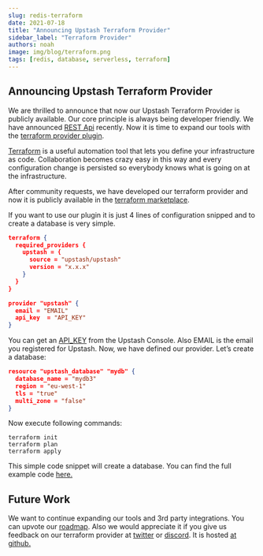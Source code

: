 ```yaml
---
slug: redis-terraform
date: 2021-07-18
title: "Announcing Upstash Terraform Provider"
sidebar_label: "Terraform Provider"
authors: noah
image: img/blog/terraform.png
tags: [redis, database, serverless, terraform]
---
```


## Announcing Upstash Terraform Provider

We are thrilled to announce that now our Upstash Terraform Provider is publicly available. Our core principle is always being developer friendly. We have announced [REST Api](https://docs.upstash.com/features/restapi) recently. Now it is time to expand our tools with the [terraform provider plugin](https://github.com/upstash/terraform-provider-upstash).

[Terraform](https://www.terraform.io/) is a useful automation tool that lets you define your infrastructure as code. Collaboration becomes crazy easy in this way and every configuration change is persisted so everybody knows what is going on at the infrastructure.

After community requests, we have developed our terraform provider and now it is publicly available in the [terraform marketplace](https://registry.terraform.io/providers/upstash/upstash/latest).

<!--truncate-->

If you want to use our plugin it is just 4 lines of configuration snipped and to create a database is very simple.


``` json
terraform {
  required_providers {
    upstash = {
      source = "upstash/upstash"
      version = "x.x.x"
    }
  }
}

provider "upstash" {
  email = "EMAIL"
  api_key  = "API_KEY"
}

```


You can get an [API_KEY](https://docs.upstash.com/howto/developerapi) from the Upstash Console. Also EMAIL is the email you registered for Upstash. Now, we have defined our provider. Let’s create a database:


``` json
resource "upstash_database" "mydb" {
  database_name = "mydb3"
  region = "eu-west-1"
  tls = "true"
  multi_zone = "false"
}
```


Now execute following commands:


``` shell
terraform init
terraform plan
terraform apply
```


This simple code snippet will create a database. You can find the full example code [here.](https://github.com/upstash/terraform-provider-upstash/blob/master/examples/main.tf)


## Future Work

We want to continue expanding our tools and 3rd party integrations. You can upvote our [roadmap](https://roadmap.upstash.com/). Also we would appreciate it if you give us feedback on our terraform provider at [twitter](https://twitter.com) or [discord](https://discord.com/invite/w9SenAtbme). It is hosted [at github. ](https://github.com/upstash/terraform-provider-upstash)
